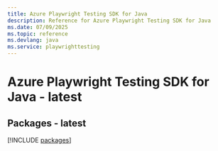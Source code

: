 ```yaml
---
title: Azure Playwright Testing SDK for Java
description: Reference for Azure Playwright Testing SDK for Java
ms.date: 07/09/2025
ms.topic: reference
ms.devlang: java
ms.service: playwrighttesting
---
```

# Azure Playwright Testing SDK for Java - latest
## Packages - latest
[!INCLUDE [packages](playwright-testing-index.md)]